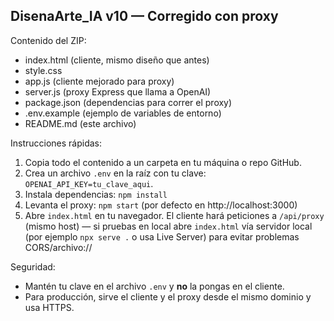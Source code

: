 DisenaArte_IA v10 — Corregido con proxy
---------------------------------------

Contenido del ZIP:
- index.html (cliente, mismo diseño que antes)
- style.css
- app.js (cliente mejorado para proxy)
- server.js (proxy Express que llama a OpenAI)
- package.json (dependencias para correr el proxy)
- .env.example (ejemplo de variables de entorno)
- README.md (este archivo)

Instrucciones rápidas:
1. Copia todo el contenido a un carpeta en tu máquina o repo GitHub.
2. Crea un archivo `.env` en la raíz con tu clave: `OPENAI_API_KEY=tu_clave_aqui`.
3. Instala dependencias: `npm install`
4. Levanta el proxy: `npm start` (por defecto en http://localhost:3000)
5. Abre `index.html` en tu navegador. El cliente hará peticiones a `/api/proxy` (mismo host) — si pruebas en local abre `index.html` vía servidor local (por ejemplo `npx serve .` o usa Live Server) para evitar problemas CORS/archivo://

Seguridad:
- Mantén tu clave en el archivo `.env` y **no** la pongas en el cliente.
- Para producción, sirve el cliente y el proxy desde el mismo dominio y usa HTTPS.
